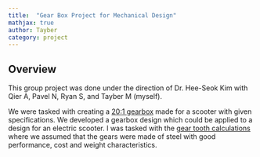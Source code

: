 ```yaml
---
title:  "Gear Box Project for Mechanical Design"
mathjax: true
author: Tayber
category: project
---
```


## Overview

This group project was done under the direction of Dr. Hee-Seok Kim with Qier A, Pavel N, Ryan S, and Tayber M (myself).

We were tasked with creating a [20:1 gearbox](/GearBox_PG-1.pdf) made for a scooter with given specifications. We developed a gearbox design which could be applied to a design for an electric scooter. I was tasked with the [gear tooth calculations](/Summary_Calculations_Parts_Meeting-Record.docx.pdf) where we assumed that the gears were made of steel with good performance, cost and weight characteristics.

